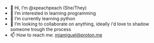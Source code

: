 - 👋 Hi, I’m @xpeachpeach (She/They)
- 👀 I’m interested in learning programming
- 🌱 I’m currently learning python
- 💞️ I’m looking to collaborate on anything, ideally i'd love to shadow someone trough the process
- 📫 How to reach me: miamiguel@proton.me

<!---
xpeachpeach/xpeachpeach is a ✨ special ✨ repository because its `README.md` (this file) appears on your GitHub profile.
You can click the Preview link to take a look at your changes.
--->
